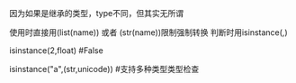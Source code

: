 因为如果是继承的类型，type不同，但其实无所谓

使用时直接用(list(name)) 或者 (str(name))限制强制转换
判断时用isinstance(<name>,<class>)

isinstance(2,float) #False

isinstance("a",(str,unicode)) #支持多种类型类型检查


